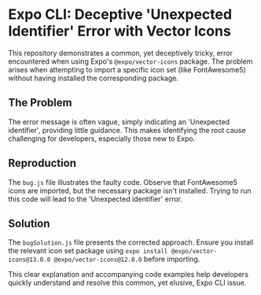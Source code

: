 # Expo CLI: Deceptive 'Unexpected Identifier' Error with Vector Icons

This repository demonstrates a common, yet deceptively tricky, error encountered when using Expo's `@expo/vector-icons` package. The problem arises when attempting to import a specific icon set (like FontAwesome5) without having installed the corresponding package.

## The Problem
The error message is often vague, simply indicating an 'Unexpected identifier', providing little guidance.  This makes identifying the root cause challenging for developers, especially those new to Expo.

## Reproduction
The `bug.js` file illustrates the faulty code.  Observe that FontAwesome5 icons are imported, but the necessary package isn't installed.  Trying to run this code will lead to the 'Unexpected identifier' error.

## Solution
The `bugSolution.js` file presents the corrected approach.  Ensure you install the relevant icon set package using `expo install @expo/vector-icons@13.0.0 @expo/vector-icons@12.0.0` before importing. 

This clear explanation and accompanying code examples help developers quickly understand and resolve this common, yet elusive, Expo CLI issue.